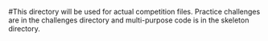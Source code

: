 #This directory will be used for actual competition files.
Practice challenges are in the challenges directory and multi-purpose code is in the skeleton directory.